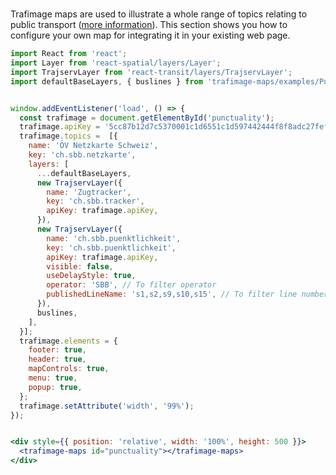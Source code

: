 #

Trafimage maps are used to illustrate a whole range of topics relating to public transport ([more information](https://www.sbb.ch/en/bahnhof-services/bahnhoefe/karten-bahnhofplaene/trafimage-karten.html)).
This section shows you how to configure your own map for integrating it in your existing web page.

```jsx
import React from 'react';
import Layer from 'react-spatial/layers/Layer';
import TrajservLayer from 'react-transit/layers/TrajservLayer';
import defaultBaseLayers, { buslines } from 'trafimage-maps/examples/Punctuality/layers';


window.addEventListener('load', () => {  
  const trafimage = document.getElementById('punctuality');
  trafimage.apiKey = '5cc87b12d7c5370001c1d6551c1d597442444f8f8adc27fefe2f6b93';
  trafimage.topics =  [{
    name: 'ÖV Netzkarte Schweiz',
    key: 'ch.sbb.netzkarte',
    layers: [
      ...defaultBaseLayers,
      new TrajservLayer({
        name: 'Zugtracker',
        key: 'ch.sbb.tracker',
        apiKey: trafimage.apiKey,
      }),
      new TrajservLayer({
        name: 'ch.sbb.puenktlichkeit',
        key: 'ch.sbb.puenktlichkeit',
        apiKey: trafimage.apiKey,
        visible: false,
        useDelayStyle: true,
        operator: 'SBB', // To filter operator
        publishedLineName: 's1,s2,s9,s10,s15', // To filter line number
      }),
      buslines,
    ],
  }];
  trafimage.elements = {
    footer: true,
    header: true,
    mapControls: true,
    menu: true,
    popup: true,
  };
  trafimage.setAttribute('width', '99%');
});


<div style={{ position: 'relative', width: '100%', height: 500 }}>
  <trafimage-maps id="punctuality"></trafimage-maps>
</div>

```
